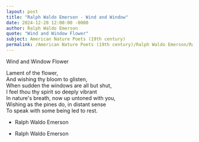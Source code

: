 ```yaml
---
layout: post
title: "Ralph Waldo Emerson - Wind and Window"
date: 2024-12-28 12:00:00 -0000
author: Ralph Waldo Emerson
quote: "Wind and Window Flower"
subject: American Nature Poets (19th century)
permalink: /American Nature Poets (19th century)/Ralph Waldo Emerson/Ralph Waldo Emerson - Wind and Window
---
```


Wind and Window Flower

Lament of the flower,  
And wishing thy bloom to glisten,  
When sudden the windows are all but shut,  
I feel thou thy spirit so deeply vibrant  
In nature's breath, now up untoned with you,  
Wishing as the pines do, in distant sense  
To speak with some being led to rest.  
- Ralph Waldo Emerson

- Ralph Waldo Emerson
